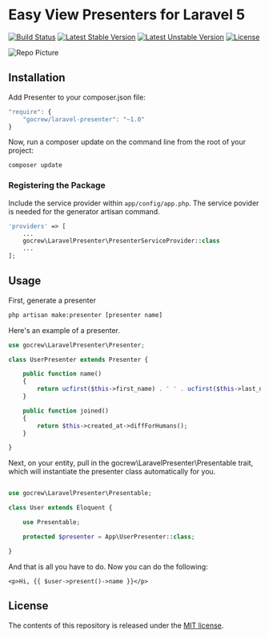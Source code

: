# Easy View Presenters for Laravel 5

[![Build Status](https://travis-ci.org/gocrew/laravel-presenter.svg)](https://travis-ci.org/gocrew/laravel-presenter)
[![Latest Stable Version](https://poser.pugx.org/gocrew/laravel-presenter/v/stable)](https://packagist.org/packages/gocrew/laravel-presenter)
[![Latest Unstable Version](https://poser.pugx.org/gocrew/laravel-presenter/v/unstable)](https://packagist.org/packages/gocrew/laravel-presenter)
[![License](https://poser.pugx.org/gocrew/laravel-presenter/license)](https://packagist.org/packages/gocrew/laravel-presenter)

![Repo Picture](https://images.unsplash.com/photo-1440339738560-7ea831bf5244?q=80&fm=jpg&h=200&w=800&fit=crop)

## Installation

Add Presenter to your composer.json file:

```js
"require": {
    "gocrew/laravel-presenter": "~1.0"
}
```

Now, run a composer update on the command line from the root of your project:

    composer update

### Registering the Package

Include the service provider within `app/config/app.php`. The service povider is needed for the generator artisan command.

```php
'providers' => [
    ...
    gocrew\LaravelPresenter\PresenterServiceProvider::class
    ...
];
```

## Usage

First, generate a presenter
```bash
php artisan make:presenter [presenter name]
```

Here's an example of a presenter.
```php
use gocrew\LaravelPresenter\Presenter;

class UserPresenter extends Presenter {

    public function name()
    {
        return ucfirst($this->first_name) . ' ' . ucfirst($this->last_name);
    }

    public function joined()
    {
        return $this->created_at->diffForHumans();
    }

}
```

Next, on your entity, pull in the gocrew\LaravelPresenter\Presentable trait, which will instantiate the presenter class automatically for you.

```php

use gocrew\LaravelPresenter\Presentable;

class User extends Eloquent {

    use Presentable;

    protected $presenter = App\UserPresenter::class;

}
```

And that is all you have to do. Now you can do the following:
```
<p>Hi, {{ $user->present()->name }}</p>
```

## License

The contents of this repository is released under the [MIT license](http://opensource.org/licenses/MIT).

